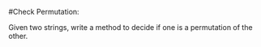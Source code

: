 ﻿#Check Permutation: 

Given two strings, write a method to decide if one is a permutation of the other.